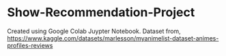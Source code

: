 # Show-Recommendation-Project
Created using Google Colab Juypter Notebook. 
Dataset from, https://www.kaggle.com/datasets/marlesson/myanimelist-dataset-animes-profiles-reviews
